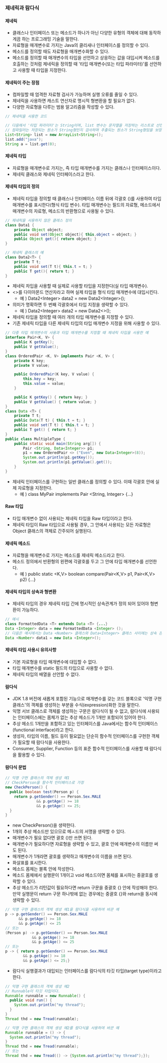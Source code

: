 ### 제네릭과 람다식

#### 제네릭

- 클래스나 인터페이스 또는 메소드가 하나가 아닌 다양한 유형의 객체에 대해 동작하게끔 하는 프로그래밍 기술을 말한다.
- 자료형을 매개변수로 가지는 Java의 클리새나 인터페이스를 정의할 수 있다.
- 메소드를 정의할 때도 자료형을 매개변수화할 수 있다.
- 메소드를 정의할 때 매개변수의 타입을 선언하고 상응하는 값을 대입시켜 메소드를 호출하는 것처럼 제네릭을 정의할 때 '타입 매개변수(또는 타입 파라미터)'를 선언하고 사용할 때 타입을 지정한다.

#### 제네릭이 주는 장점

- 컴파일할 때 엄격한 자료형 검사가 가능하며 실행 오류를 줄일 수 있다.
- 제네릭을 사용하면 캐스트 연산자로 명시적 형변환을 할 필요가 없다.
- 다양한 자료형을 다루는 범용 알고리즘을 작성할 수 있다.

```java
// 제네릭을 사용한 코드

// 다음에서 '타입 파라미터'는 String이며, list 변수는 문자열을 저장하는 리스트로 선언되었다.
// 컴파일러는 저장되는 원소가 String형인지 검사하며 추출되는 원소가 String형임을 보장한다.
List<String> list = new ArrayList<String>();
list.add("java");
String a = list.get(0);
```

#### 제네릭 타입

- 자료형을 매개변수로 가지는, 즉 타입 매개변수를 가지는 클래스나 인터페이스이다.
- 제네릭 클래스와 제네릭 인터페이스라고 한다.

#### 제네릭 타입의 정의

- 제네릭 타입을 정의할 때 클래스나 인터페이스 이름 뒤에 각괄호 ()를 사용하여 타입 매개변수를 표시한다(형식 타입 변수). 타입 매개변수는 필드의 자료형, 메소드에서 매개변수의 자료형, 메소드의 반환형으로 사용될 수 있다.

```java
// 제네릭을 사용하지 않은 클래스 정의
class Data1 {
    private Object object;
    public void set(Object object){ this.object = object; }
    public Object get(){ return object; }
}
```

```java
// 제네릭 클래스의 예
class Data2<T> {
    private T t;
    public void set(T t){ this.t = t; }
    public T get(){ return t; }
}
```

- 제네릭 차입을 사용할 때 실제로 사용할 타입을 지정한다(실 타입 매개변수).
- <>를 다이아몬드 연산자라고 하며 실제 타입을 형식 타입 매개변수에 대입시킨다.
  - 예 ) Data2\<Integer\> data2 = new Data2\<Integer\>();
- 의미가 명확하면 두 번째 각괄호에서 타입 지정을 생략할 수 있다.
  - 예 ) Data2\<Integer\> data2 = new Data2\<\>();
- 제네릭 타입을 정의할 때 여러 개의 타입 매개변수를 지정할 수 있다.
- 기존 제네릭 타입을 다른 제네릭 타입의 타입 매개변수 지정을 위해 사용할 수 있다.

```java
// 다중 타입 매개변수의 사용과 타입 매개변수를 지정할 때 제네릭 타입을 사용한 예
interface Pair<K, V> {
    public K getKey();
    public V getValue();
}
class OrderedPair <K, V> implements Pair <K, V> {
    private K key;
    private V value;

    public OrderedPair(K key, V value) {
        this.key = key;
        this.value = value;
    }

    public K getKey() { return key; }
    public V getValue() { return value; }
}
class Data <T> {
    private T t;
    public Data(T t) { this.t = t; }
    public void set(T t) { this.t = t; }
    public T get() { return t; }
}
public class MultipleType {
    public static void main(String arg[]) {
        Pair <String, Data<Integer>> p1;
        p1 = new OrderedPair <> ("Even", new Data<Integer>(8));
        System.out.println(p1.getKey());
        System.out.println(p1.getValue().get());
    }
}
```

- 제네릭 인터페이스를 구현하는 일반 클래스를 정의할 수 있다. 이때 각괄호 안에 실제 자료형을 지정한다.
  - 예 ) class MyPair implements Pair \<String, Integer\> {...}

#### Raw 타입

- 타입 매개변수 없이 사용되는 제네릭 타입을 Raw 타입이라고 한다.
- 제네릭 타입이 Raw 타입으로 사용될 경우, 그 안에서 사용되는 모든 자료형은 Object 클래스의 객체로 간주되어 실행된다.

#### 제네릭 메소드

- 자료형을 매개변수로 가지는 메소드를 제네릭 메소드라고 한다.
- 메소드 정의에서 반환형의 왼편에 각괄호를 두고 그 안에 타입 매개변수를 선언한다.
  - 예 ) public static \<K,V\> boolean compare(Pair\<K,V\> p1, Pair\<K,V\> p2) {...}

#### 제네릭 타입의 상속과 형변환

- 제네릭 타입의 경우 제네릭 타입 간에 명시적인 상속관계가 정의 되어 있어야 형변환이 가능하다.

```java
// 예시
class FormattedData <T> extends Data <T> {...}
Data <Integer> data = new FormattedData <Integer> ();
// 다음은 예시에서는 Data <Number> 클래스와 Data<Integer> 클래스 사이에는 상속 관계가 없기 때문에 컴파일 에러가 난다.
Data <Number> data1 = new Data <Integer>();
```

#### 제네릭 타입 사용시 유의사항

- 기본 자료형을 타입 매개변수에 대입할 수 없다.
- 타입 매개변수를 static 필드의 타입으로 사용할 수 없다.
- 제네릭 타입의 배열을 선언할 수 없다.

#### 람다식

- JDK 1.8 버전에 새롭게 포함된 기능으로 매개변수를 갖는 코드 블록으로 '익명 구현 클래스'의 객체를 생성하는 부분을 수식(expression)화한 것을 말한다.
- 익명 서브 클래스로 객체를 생성하는 구문은 람다식이 될 수 없고, 람다식에 사용되는 인터페이스에는 몸체가 없는 추상 메소드가 1개만 포함되어 있어야 한다.
- 추상 메소드 1개만을 포함하고 있는 인터페이스를 Java에서는 함수적 인터페이스(functional interface)라고 한다.
- 생성자, 타입의 이름, 필드 등이 필요없는 단순히 함수적 인터페이스를 구현한 객체가 필요할 때 람다식을 사용한다.
- Consumer, Supplier, Function 등의 표준 함수적 인터페이스를 사용할 때 람다식을 활용할 수 있다.

#### 람다식 문법

```java
// 익명 구현 클래스의 객체 생성 예1
// CheckPerson을 함수적 인터페이스로 가정
new CheckPerson() {
  public boolean test(Person p) {
    return p.getGender() == Person.Sex.MALE
              && p.getAge() >= 18
              && p.getAge() <= 25;
  }
}
```

- new CheckPerson()을 생략한다.
- 1개의 추상 메소드만 있으므로 메ㅗ드의 서명을 생략할 수 있다.
- 매개변수가 필요 없다면 괄호 ()만 쓰면 된다.
- 매개변수가 필요하다면 자료형을 생략할 수 있고, 괄호 안에 매개변수의 이름만 써도 된다.
- 매개변수가 1개라면 괄호를 생략하고 매개변수의 이름을 쓰면 된다.
- 화살표를 표시한다.
- 메소드 몸체는 블록 안에 작성한다.
- 메소드 몸체에서 실행문이 1개이고 void 메소드이면 몸체를 표시하는 중괄호를 생략할 수 있다.
- 추상 메소드가 리턴값이 필요하다면 return 구문을 중괄호 {} 안에 작성해야 한다. 만약 실행문이 return 구문 하나밖에 없는 경우에는 중괄호 {}와 return을 동시에 생략할 수 있다.

```java
// 익명 구현 클래스의 객체 생성 예1을 람다식을 사용하여 바꾼 예
p -> p.getGender() == Person.Sex.MALE
      && p.getAge() >= 18
      && p.getAge() <= 25
// 또는
(Person p) -> p.getGender() == Person.Sex.MALE
            && p.getAge() >= 18
            && p.getAge() <= 25
// 또는
p -> { return p.getGender() == Person.Sex.MALE
        && p.getAge() >= 18
        && p.getAge() <= 25;}
```

- 람다식 실행결과가 대입되는 인터페이스를 람다식의 타깃 타입(target type)이라고 한다.

```java
// 익명 구현 클래스의 객체 생성 예2
// Runnable이 타깃 타입이다.
Runnable runnable = new Runnable() {
  public void run() {
    System.out.println("my thread");
  }
}
Thread thd = new Tread(runnable);
```

```java
// 익명 구현 클래스의 객체 생성 예2를 람다식을 사용하여 바꾼 예
Runnable runnable = () -> {
  System.out.println("my thread");
}
Thread thd = new Tread(runnable);
// 또는
Thread thd = new Tread(() -> {System.out.println("my thread");});
```
